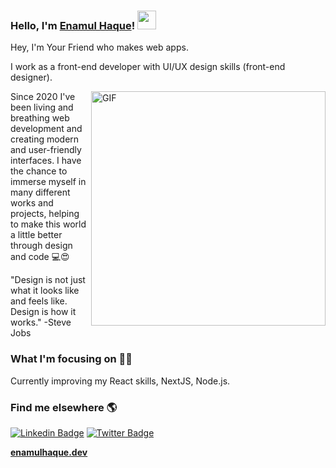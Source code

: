 ###  Hello, I'm [Enamul Haque](https://www.enamulhaque.dev)! <img src="https://media.giphy.com/media/hvRJCLFzcasrR4ia7z/giphy.gif" width="30px">
 
Hey, I'm Your Friend who makes web apps.


I work as a front-end developer with UI/UX design skills (front-end designer).

<img align="right" width="375" alt="GIF" src="https://miro.medium.com/max/1360/1*IRGHmiGsa16stedQvIaZfw.gif" />

Since 2020 I've been living and breathing web development and creating modern and user-friendly interfaces. I have the chance to immerse myself in many different works and projects, helping to make this world a little better through design and code 💻😍

 "Design is not just what it looks like and feels like. Design is how it works." -Steve Jobs

### What I'm focusing on 👨‍💻

Currently improving my React skills, NextJS, Node.js.


### Find me elsewhere 🌎

[![Linkedin Badge](https://img.shields.io/badge/-LinkedIn-blue?style=flat-square&logo=Linkedin&logoColor=white&link=https://www.linkedin.com/in/enamul-haque7/)](https://www.linkedin.com/in/enamul-haque7/) 
[![Twitter Badge](https://img.shields.io/badge/-Twitter-1ca0f1?style=flat-square&labelColor=1ca0f1&logo=twitter&logoColor=white&link=https://twitter.com/enamulhaque71)](https://twitter.com/enamulhaque71)

<!-- Facebook Badge
[![Facebook Badge](https://img.shields.io/badge/-Facebook-blue?style=flat-square&labelColor=1ca0f1&logo=facebook&logoColor=white&link=https://facebook.com/enamulhaquebrown)](https://facebook.com/enamulhaquebrown) 
-->

**[enamulhaque.dev](https://www.enamulhaque.dev/)**
